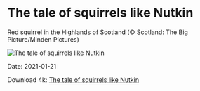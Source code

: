 # The tale of squirrels like Nutkin

Red squirrel in the Highlands of Scotland (© Scotland: The Big Picture/Minden Pictures)

![The tale of squirrels like Nutkin](https://bing.com/th?id=OHR.RSOakTree_EN-US5122271963_UHD.jpg&rf=LaDigue_UHD.jpg&pid=hp&w=1024&h=576)

Date: 2021-01-21

Download 4k: [The tale of squirrels like Nutkin](https://bing.com/th?id=OHR.RSOakTree_EN-US5122271963_UHD.jpg&rf=LaDigue_UHD.jpg&pid=hp&w=3840&h=2160)

